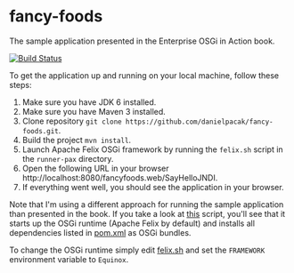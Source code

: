 fancy-foods
===========

The sample application presented in the Enterprise OSGi in Action book.

[![Build Status](https://buildhive.cloudbees.com/job/danielpacak/job/fancy-foods/badge/icon)](https://buildhive.cloudbees.com/job/danielpacak/job/fancy-foods/)

To get the application up and running on your local machine, follow these steps:

1. Make sure you have JDK 6 installed.
2. Make sure you have Maven 3 installed.
3. Clone repository `git clone https://github.com/danielpacak/fancy-foods.git`.
4. Build the project `mvn install`.
5. Launch Apache Felix OSGi framework by running the `felix.sh` script in the `runner-pax` directory.
6. Open the following URL in your browser http://localhost:8080/fancyfoods.web/SayHelloJNDI.
7. If everything went well, you should see the application in your browser.

Note that I'm using a different approach for running the sample application than presented in the book.
If you take a look at  [this](https://github.com/danielpacak/fancy-foods/edit/master/runner.pax/felix.sh)
script, you'll see that it starts up the OSGi runtime (Apache Felix by default) and installs all
dependencies listed in [pom.xml](https://github.com/danielpacak/fancy-foods/edit/master/runner.pax/pom.xml)
as OSGi bundles.

To change the OSGi runtime simply edit [felix.sh](https://github.com/danielpacak/fancy-foods/edit/master/runner.pax/felix.sh)
and set the `FRAMEWORK` environment variable to `Equinox`.
